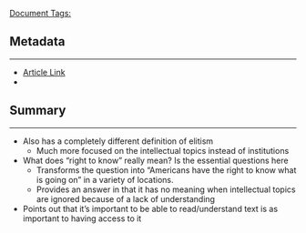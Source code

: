 <u>Document Tags:</u> 
## Metadata
---
- [Article Link](https://aphelis.net/wp-content/uploads/2012/04/ASIMOV_1980_Cult_of_Ignorance.pdf)
- 
## Summary
---
- Also has a completely different definition of elitism
	- Much more focused on the intellectual topics instead of institutions
- What does “right to know” really mean? Is the essential questions here
	- Transforms the question into “Americans have the right to know what is going on” in a variety of locations.
	- Provides an answer in that it has no meaning when intellectual topics are ignored because of a lack of understanding
- Points out that it’s important to be able to read/understand text is as important to having access to it
